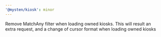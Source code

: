 ```yaml
---
'@mysten/kiosk': minor
---
```


Remove MatchAny filter when loading owned kiosks. This will result an extra request, and a change of cursor format when loading owned kiosks
